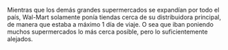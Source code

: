 Mientras que los demás grandes supermercados se  expandían por todo el país, Wal-Mart solamente ponía tiendas cerca de su distribuidora principal, de manera que estaba a máximo 1 día de viaje.  O sea que iban poniendo muchos supermercados lo más cerca posible, pero lo suficientemente alejados. 